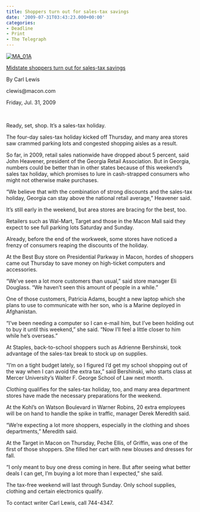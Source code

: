 ```yaml
---
title: Shoppers turn out for sales-tax savings
date: '2009-07-31T03:43:23.000+00:00'
categories:
- Deadline
- Print
- The Telegraph
---
```


<p><a href="{{ site.baseurl }}/assets/MA_01A1.jpg"><img class="size-medium wp-image-138 alignright" title="MA_01A" src="{{ site.baseurl }}/assets/MA_01A1.jpg" alt="MA_01A" /></a></p>
<p></p>
<p><a href="http://www.macon.com/198/story/794652.html">Midstate shoppers turn out for sales-tax savings</a></p>
<p>By Carl Lewis</p>
<p>clewis@macon.com</p>
<p>Friday, Jul. 31, 2009</p>
<p>&nbsp;</p>
<p></p>
<p>Ready, set, shop. It’s a sales-tax holiday.</p>
<p>The four-day sales-tax holiday kicked off Thursday, and many area stores saw crammed parking lots and congested shopping aisles as a result.</p>
<p>So far, in 2009, retail sales nationwide have dropped about 5 percent, said John Heavener, president of the Georgia Retail Association. But in Georgia, numbers could be better than in other states because of this weekend’s sales tax holiday, which promises to lure in cash-strapped consumers who might not otherwise make purchases.</p>
<p><!--more-->“We believe that with the combination of strong discounts and the sales-tax holiday, Georgia can stay above the national retail average,” Heavener said.</p>
<p>It’s still early in the weekend, but area stores are bracing for the best, too.</p>
<p>Retailers such as Wal-Mart, Target and those in the Macon Mall said they expect to see full parking lots Saturday and Sunday.</p>
<p>Already, before the end of the workweek, some stores have noticed a frenzy of consumers reaping the discounts of the holiday.</p>
<p>At the Best Buy store on Presidential Parkway in Macon, hordes of shoppers came out Thursday to save money on high-ticket computers and accessories.</p>
<p>“We’ve seen a lot more customers than usual,” said store manager Eli Douglass. “We haven’t seen this amount of people in a while.”</p>
<p>One of those customers, Patricia Adams, bought a new laptop which she plans to use to communicate with her son, who is a Marine deployed in Afghanistan.</p>
<p>“I’ve been needing a computer so I can e-mail him, but I’ve been holding out to buy it until this weekend,” she said. “Now I’ll feel a little closer to him while he’s overseas.”</p>
<p>At Staples, back-to-school shoppers such as Adrienne Bershinski, took advantage of the sales-tax break to stock up on supplies.</p>
<p>“I’m on a tight budget lately, so I figured I’d get my school shopping out of the way when I can avoid the extra tax,” said Bershinski, who starts class at Mercer University’s Walter F. George School of Law next month.</p>
<p>Clothing qualifies for the sales-tax holiday, too, and many area department stores have made the necessary preparations for the weekend.</p>
<p>At the Kohl’s on Watson Boulevard in Warner Robins, 20 extra employees will be on hand to handle the spike in traffic, manager Derek Meredith said.</p>
<p>“We’re expecting a lot more shoppers, especially in the clothing and shoes departments,” Meredith said.</p>
<p>At the Target in Macon on Thursday, Peche Ellis, of Griffin, was one of the first of those shoppers. She filled her cart with new blouses and dresses for fall.</p>
<p>“I only meant to buy one dress coming in here. But after seeing what better deals I can get, I’m buying a lot more than I expected,” she said.</p>
<p>The tax-free weekend will last through Sunday. Only school supplies, clothing and certain electronics qualify.</p>
<p>To contact writer Carl Lewis, call 744-4347.</p>
